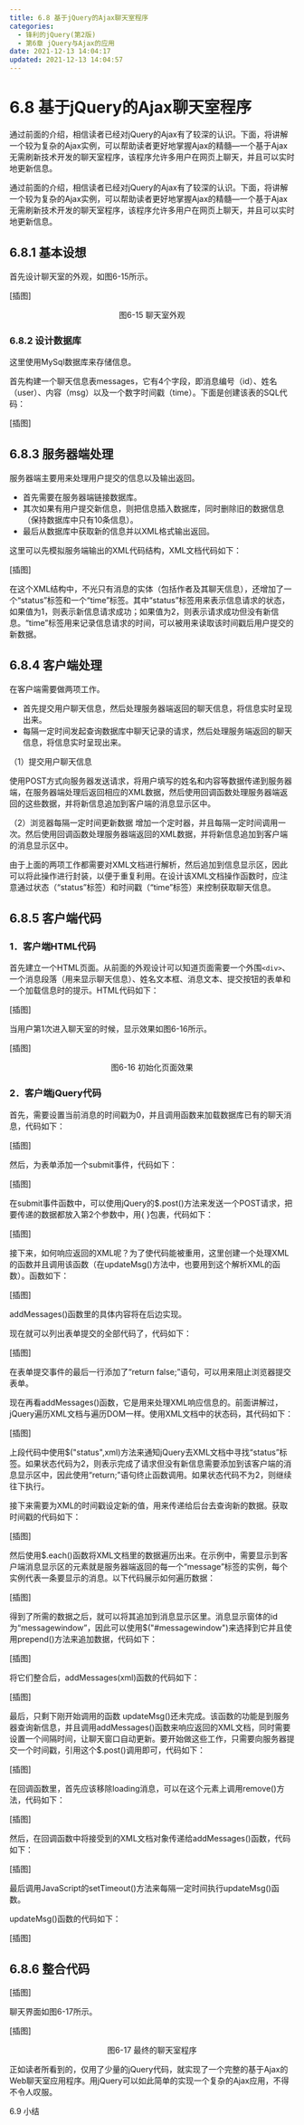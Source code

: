 ```yaml
---
title: 6.8 基于jQuery的Ajax聊天室程序
categories: 
  - 锋利的jQuery(第2版)
  - 第6章 jQuery与Ajax的应用
date: 2021-12-13 14:04:17
updated: 2021-12-13 14:04:57
---
```

# 6.8 基于jQuery的Ajax聊天室程序
通过前面的介绍，相信读者已经对jQuery的Ajax有了较深的认识。下面，将讲解一个较为复杂的Ajax实例，可以帮助读者更好地掌握Ajax的精髓—一个基于Ajax无需刷新技术开发的聊天室程序，该程序允许多用户在网页上聊天，并且可以实时地更新信息。

通过前面的介绍，相信读者已经对jQuery的Ajax有了较深的认识。下面，将讲解一个较为复杂的Ajax实例，可以帮助读者更好地掌握Ajax的精髓—一个基于Ajax无需刷新技术开发的聊天室程序，该程序允许多用户在网页上聊天，并且可以实时地更新信息。

## 6.8.1 基本设想
首先设计聊天室的外观，如图6-15所示。

[插图]

<center>图6-15 聊天室外观</center>

### 6.8.2 设计数据库
这里使用MySql数据库来存储信息。

首先构建一个聊天信息表messages，它有4个字段，即消息编号（id）、姓名（user）、内容（msg）以及一个数字时间戳（time）。下面是创建该表的SQL代码：

[插图]

## 6.8.3 服务器端处理
服务器端主要用来处理用户提交的信息以及输出返回。
- 首先需要在服务器端链接数据库。
- 其次如果有用户提交新信息，则把信息插入数据库，同时删除旧的数据信息（保持数据库中只有10条信息）。
- 最后从数据库中获取新的信息并以XML格式输出返回。

这里可以先模拟服务端输出的XML代码结构，XML文档代码如下：

[插图]

在这个XML结构中，不光只有消息的实体（包括作者及其聊天信息），还增加了一个“status”标签和一个“time”标签。其中“status”标签用来表示信息请求的状态，如果值为1，则表示新信息请求成功；如果值为2，则表示请求成功但没有新信息。“time”标签用来记录信息请求的时间，可以被用来读取该时间戳后用户提交的新数据。

## 6.8.4 客户端处理
在客户端需要做两项工作。
- 首先提交用户聊天信息，然后处理服务器端返回的聊天信息，将信息实时呈现出来。
- 每隔一定时间发起查询数据库中聊天记录的请求，然后处理服务端返回的聊天信息，将信息实时呈现出来。

（1）提交用户聊天信息

使用POST方式向服务器发送请求，将用户填写的姓名和内容等数据传递到服务器端，在服务器端处理后返回相应的XML数据，然后使用回调函数处理服务器端返回的这些数据，并将新信息追加到客户端的消息显示区中。

（2）浏览器每隔一定时间更新数据
增加一个定时器，并且每隔一定时间调用一次。然后使用回调函数处理服务器端返回的XML数据，并将新信息追加到客户端的消息显示区中。

由于上面的两项工作都需要对XML文档进行解析，然后追加到信息显示区，因此可以将此操作进行封装，以便于重复利用。在设计该XML文档操作函数时，应注意通过状态（“status”标签）和时间戳（“time”标签）来控制获取聊天信息。

## 6.8.5 客户端代码
### 1．客户端HTML代码
首先建立一个HTML页面。从前面的外观设计可以知道页面需要一个外围`<div>`、一个消息段落（用来显示聊天信息）、姓名文本框、消息文本、提交按钮的表单和一个加载信息时的提示。HTML代码如下：

[插图]

当用户第1次进入聊天室的时候，显示效果如图6-16所示。

[插图]

<center>图6-16 初始化页面效果</center>

### 2．客户端jQuery代码
首先，需要设置当前消息的时间戳为0，并且调用函数来加载数据库已有的聊天消息，代码如下：

[插图]

然后，为表单添加一个submit事件，代码如下：

[插图]

在submit事件函数中，可以使用jQuery的$.post()方法来发送一个POST请求，把要传递的数据都放入第2个参数中，用{ }包裹，代码如下：

[插图]

接下来，如何响应返回的XML呢？为了使代码能被重用，这里创建一个处理XML的函数并且调用该函数（在updateMsg()方法中，也要用到这个解析XML的函数）。函数如下：

[插图]

addMessages()函数里的具体内容将在后边实现。

现在就可以列出表单提交的全部代码了，代码如下：

[插图]

在表单提交事件的最后一行添加了“return false;”语句，可以用来阻止浏览器提交表单。

现在再看addMessages()函数，它是用来处理XML响应信息的。前面讲解过，jQuery遍历XML文档与遍历DOM一样。使用XML文档中的状态码，其代码如下：

[插图]

上段代码中使用$("status",xml)方法来通知jQuery去XML文档中寻找“status”标签。如果状态代码为2，则表示完成了请求但没有新信息需要添加到该客户端的消息显示区中，因此使用“return;”语句终止函数调用。如果状态代码不为2，则继续往下执行。

接下来需要为XML的时间戳设定新的值，用来传递给后台去查询新的数据。获取时间戳的代码如下：

[插图]

然后使用$.each()函数将XML文档里的数据遍历出来。在示例中，需要显示到客户端消息显示区的元素就是服务器端返回的每一个“message”标签的实例，每个实例代表一条要显示的消息。以下代码展示如何遍历数据：

[插图]

得到了所需的数据之后，就可以将其追加到消息显示区里。消息显示窗体的id 为“messagewindow”，因此可以使用$("#messagewindow")来选择到它并且使用prepend()方法来追加数据，代码如下：

[插图]

将它们整合后，addMessages(xml)函数的代码如下：

[插图]

最后，只剩下刚开始调用的函数 updateMsg()还未完成。该函数的功能是到服务器查询新信息，并且调用addMessages()函数来响应返回的XML文档，同时需要设置一个间隔时间，让聊天窗口自动更新。要开始做这些工作，只需要向服务器提交一个时间戳，引用这个$.post()调用即可，代码如下：

[插图]

在回调函数里，首先应该移除loading消息，可以在这个元素上调用remove()方法，代码如下：

[插图]

然后，在回调函数中将接受到的XML文档对象传递给addMessages()函数，代码如下：

[插图]

最后调用JavaScript的setTimeout()方法来每隔一定时间执行updateMsg()函数。

updateMsg()函数的代码如下：

[插图]

## 6.8.6 整合代码

[插图]

聊天界面如图6-17所示。

[插图]

<center>图6-17 最终的聊天室程序</center>

正如读者所看到的，仅用了少量的jQuery代码，就实现了一个完整的基于Ajax的Web聊天室应用程序。用jQuery可以如此简单的实现一个复杂的Ajax应用，不得不令人叹服。

6.9 小结

